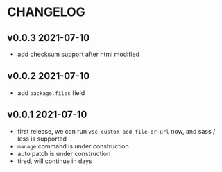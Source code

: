 # CHANGELOG

## v0.0.3 2021-07-10

- add checksum support after html modified

## v0.0.2 2021-07-10

- add `package.files` field

## v0.0.1 2021-07-10

- first release, we can run `vsc-custom add file-or-url` now, and sass / less is supported
- `manage` command is under construction
- auto patch is under construction
- tired, will continue in days
